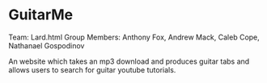 # GuitarMe

Team: Lard.html
Group Members: Anthony Fox, Andrew Mack, Caleb Cope, Nathanael Gospodinov

An website which takes an mp3 download and produces guitar tabs and allows users to search for guitar youtube tutorials.
